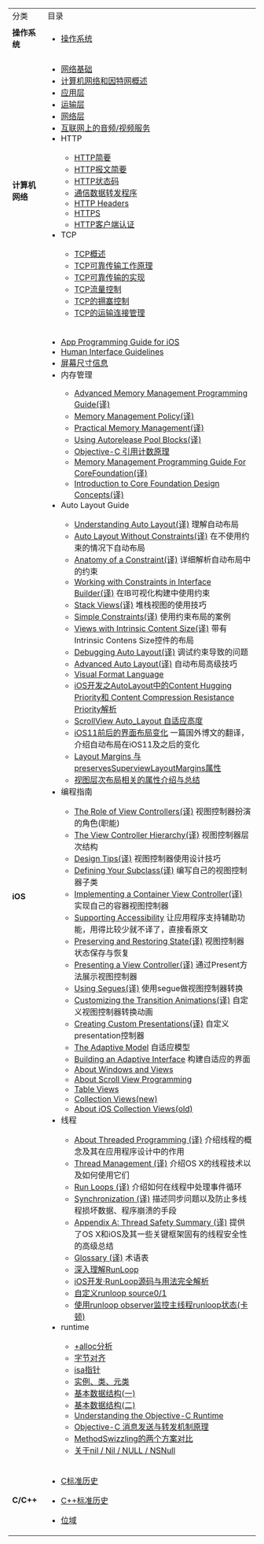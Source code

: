<table>
    <tr>
        <td>分类</td>
        <td>目录</td>
    </tr>
    <tr>
    <td><b>操作系统</b></td>
    <td>
        <ul>
            <li><a href="https://github.com/kinkenyuen/Operating-System-Note">操作系统</a> 
            </li>
        </ul>
    </td>
    </tr>
    <tr>
        <td><b>计算机网络</b></td>
        <td>
            <ul>
                <li><a href="https://github.com/kinkenyuen/Learning-Notes/blob/main/计算机网络/网络基础.md">网络基础</a>
                </li>
                <li><a href="https://github.com/kinkenyuen/Learning-Notes/blob/main/计算机网络/概述.md">计算机网络和因特网概述</a>
                </li>
                <li><a href="https://github.com/kinkenyuen/Learning-Notes/blob/main/计算机网络/应用层.md">应用层</a>
                </li>
                <li><a href="https://github.com/kinkenyuen/Learning-Notes/blob/main/计算机网络/运输层.md">运输层</a>
                </li>
                <li><a href="https://github.com/kinkenyuen/Learning-Notes/blob/main/计算机网络/网络层.md">网络层</a>
                </li>
                <li><a href="https://github.com/kinkenyuen/Learning-Notes/blob/main/计算机网络/互联网上的音频:视频服务.md">互联网上的音频/视频服务</a>
                </li>
                <li>HTTP</li>
                    <ul>
                        <li><a href="https://github.com/kinkenyuen/Learning-Notes/blob/main/计算机网络/HTTP简要.md">HTTP简要</a>
                        </li>
                        <li><a href="https://github.com/kinkenyuen/Learning-Notes/blob/main/计算机网络/HTTP报文简要.md">HTTP报文简要</a>
                        </li>
                        <li><a href="https://github.com/kinkenyuen/Learning-Notes/blob/main/计算机网络/HTTP状态码.md">HTTP状态码</a>
                        </li>
                        <li><a href="https://github.com/kinkenyuen/Learning-Notes/blob/main/计算机网络/通信数据转发程序.md">通信数据转发程序</a>
                        </li>
                        <li><a href="https://github.com/kinkenyuen/Learning-Notes/blob/main/计算机网络/HTTP%20Headers.md">HTTP Headers</a>
                        </li>
                        <li><a href="https://github.com/kinkenyuen/Learning-Notes/blob/main/计算机网络/HTTPS.md">HTTPS</a>
                        </li>
                        <li><a href="https://github.com/kinkenyuen/Learning-Notes/blob/main/计算机网络/HTTP客户端认证.md">HTTP客户端认证</a>
                        </li>
                    </ul>
                    <li>TCP</li>
                    <ul>
                        <li>
                            <a href="https://github.com/kinkenyuen/Learning-Notes/blob/main/计算机网络/TCP概述.md">TCP概述</a>
                        </li>
                        <li>
                           <a href="https://github.com/kinkenyuen/Learning-Notes/blob/main/计算机网络/可靠传输工作原理.md">TCP可靠传输工作原理</a>
                      	</li>
                        <li>
                          <a href="https://github.com/kinkenyuen/Learning-Notes/blob/main/计算机网络/TCP可靠传输的实现.md">TCP可靠传输的实现</a></li>
                        <li>
                          <a href="https://github.com/kinkenyuen/Learning-Notes/blob/main/计算机网络/TCP流量控制.md">TCP流量控制</a>
                      	</li>
                        <li>
                          <a href="https://github.com/kinkenyuen/Learning-Notes/blob/main/计算机网络/TCP的拥塞控制.md">TCP的拥塞控制</a>
                      	</li>
                        <li>
                          <a href="https://github.com/kinkenyuen/Learning-Notes/blob/main/计算机网络/TCP的运输连接管理.md">TCP的运输连接管理</a>
                      	</li>
                    </ul>
            </ul>
        </td>
    </tr>
    <tr>
        <td><b>iOS</b></td>
        <td>
            <ul>
                <li>
                    <a href="https://developer.apple.com/documentation/uikit?language=objc">App Programming Guide for iOS</a>
                </li>
                <li>
                    <a href="https://developer.apple.com/design/human-interface-guidelines/">Human Interface Guidelines</a>
                </li>
                <li>
                    <a href="https://github.com/kinkenyuen/Learning-Notes/blob/main/iOS/Auto_Layout_Guide/屏幕尺寸信息.md">屏幕尺寸信息</a>
                </li>
                <li>内存管理</li>
                    <ul>
                        <li>
                            <a href="https://github.com/kinkenyuen/Learning-Notes/blob/main/iOS/Memory_Management/Cocoa/Advanced_Memory_Management_Programming_Guide(译).md">Advanced Memory Management Programming Guide(译)
                            </a>
                        </li>
                        <li>
                            <a href="https://github.com/kinkenyuen/Learning-Notes/blob/main/iOS/Memory_Management/Cocoa/Memory_Management_Policy(译).md">Memory Management Policy(译)
                            </a>
                        </li>
                        <li>
                            <a href="https://github.com/kinkenyuen/Learning-Notes/blob/main/iOS/Memory_Management/Cocoa/Practical_Memory_Management（译）.md">Practical Memory Management(译)</a>
                        </li>
                        <li>
                            <a href="https://github.com/kinkenyuen/Learning-Notes/blob/main/iOS/Memory_Management/Cocoa/Using_Autorelease_Pool_Blocks(译).md">Using Autorelease Pool Blocks(译)</a>
                        </li>
                        <li>
                            <a href="http://yulingtianxia.com/blog/2015/12/06/The-Principle-of-Refenrence-Counting/">Objective-C 引用计数原理</a>
                        </li>
                        <li>
                            <a href="https://github.com/kinkenyuen/Learning-Notes/blob/main/iOS/Memory_Management/Core_Foundation/Memory_Management_Programming_Guide_For_CoreFoundation(译).md#OP">Memory Management Programming Guide For CoreFoundation(译)</a>
                        </li>
                        <li>
                            <a href="https://github.com/kinkenyuen/Learning-Notes/blob/main/iOS/Memory_Management/Core_Foundation/Introduction_to_Core_Foundation_Design_Concepts(译).md">Introduction to Core Foundation Design Concepts(译)</a>
                        </li>
                    </ul>
                    <li>Auto Layout Guide</li>
                    <ul>
                        <li>
                            <a href="https://github.com/kinkenyuen/Learning-Notes/blob/main/iOS/Auto_Layout_Guide/Understanding_Auto_Layout(译).md">Understanding Auto Layout(译)</a> 理解自动布局
                        </li>
                        <li>
                            <a href="https://github.com/kinkenyuen/Learning-Notes/blob/main/iOS/Auto_Layout_Guide/Auto_Layout_Without_Constraints(译).md">Auto Layout Without Constraints(译)</a> 在不使用约束的情况下自动布局
                        </li>
                        <li>
                            <a href="https://github.com/kinkenyuen/Learning-Notes/blob/main/iOS/Auto_Layout_Guide/Anatomy_of_a_Constraint(译).md">Anatomy of a Constraint(译)</a> 详细解析自动布局中的约束
                        </li>
                        <li>
                            <a href="https://github.com/kinkenyuen/Learning-Notes/blob/main/iOS/Auto_Layout_Guide/Working_with_Constraints_in_Interface_Builder(译).md">Working with Constraints in Interface Builder(译)</a> 在IB可视化构建中使用约束
                        </li>
                        <li>
                            <a href="https://github.com/kinkenyuen/Learning-Notes/blob/main/iOS/Auto_Layout_Guide/Stack_Views(译).md">Stack Views(译)</a> 堆栈视图的使用技巧
                        </li>
                        <li>
                            <a href="https://github.com/kinkenyuen/Learning-Notes/blob/main/iOS/Auto_Layout_Guide/Simple_Constraints(译).md">Simple Constraints(译)</a> 使用约束布局的案例
                        </li>
                        <li>
                            <a href="https://github.com/kinkenyuen/Learning-Notes/blob/main/iOS/Auto_Layout_Guide/Views_with_Intrinsic_Content_Size(译).md">Views with Intrinsic Content Size(译)</a> 带有Intrinsic Contens Size控件的布局
                        </li>
                        <li>
                            <a href="https://github.com/kinkenyuen/Learning-Notes/blob/main/iOS/Auto_Layout_Guide/Debugging_Auto_Layout(译).md">Debugging Auto Layout(译)</a> 调试约束导致的问题
                        </li>
                        <li>
                            <a href="https://github.com/kinkenyuen/Learning-Notes/blob/main/iOS/Auto_Layout_Guide/Advanced_Auto_Layout(译).md">Advanced Auto Layout(译)</a> 自动布局高级技巧
                        </li>
                        <li>
                            <a href="https://developer.apple.com/library/archive/documentation/UserExperience/Conceptual/AutolayoutPG/VisualFormatLanguage.html#//apple_ref/doc/uid/TP40010853-CH27-SW1">Visual Format Language</a>
                        </li>
                        <li>
                            <a href="https://www.cnblogs.com/ludashi/p/7373051.html">iOS开发之AutoLayout中的Content Hugging Priority和 Content Compression Resistance Priority解析</a>
                        </li>
                        <li>
                            <a href="https://github.com/kinkenyuen/Learning-Notes/blob/main/iOS/Auto_Layout_Guide/ScrollView_Auto_Layout_自适应高度.md">ScrollView Auto_Layout 自适应高度</a>
                        </li>
                        <li>
                            <a href="https://github.com/kinkenyuen/Learning-Notes/blob/main/iOS/Auto_Layout_Guide/揭秘iOS10%2611上的Layout_Guide，Margins，Insets和Safe_Area.md">iOS11前后的界面布局变化</a> 一篇国外博文的翻译，介绍自动布局在iOS11及之后的变化
                        </li>
                        <li>
                            <a href="https://github.com/kinkenyuen/Learning-Notes/blob/main/iOS/Auto_Layout_Guide/layout_margins_and_preserves_superview_layout_margins.md">Layout Margins 与 preservesSuperviewLayoutMargins属性</a>
                        </li>
                        <li>
                            <a href="https://stackoverflow.com/questions/37796884/on-ios-what-are-the-differences-between-margins-edge-insets-content-insets-a">视图层次布局相关的属性介绍与总结</a>
                    </ul>
                    <li>编程指南</li>
                    <ul>
                        <li>
                            <a href="https://github.com/kinkenyuen/Learning-Notes/blob/main/iOS/ViewController/the_role_of_View_Controllers.md">The Role of View Controllers(译)</a> 视图控制器扮演的角色(职能)
                        </li>
                        <li>
                            <a href="https://github.com/kinkenyuen/Learning-Notes/blob/main/iOS/ViewController/The_View_Controller_Hierarchy.md#presented-view-controllers-呈现视图控制器">The View Controller Hierarchy(译)</a> 视图控制器层次结构
                        </li>
                        <li>
                            <a href="https://github.com/kinkenyuen/Learning-Notes/blob/main/iOS/ViewController/Design_Tips.md">Design Tips(译)</a> 视图控制器使用设计技巧
                        </li>
                        <li>
                            <a href="https://github.com/kinkenyuen/Learning-Notes/blob/main/iOS/ViewController/Defining_Your_Subclass.md">Defining Your Subclass(译)</a> 编写自己的视图控制器子类
                        </li>
                        <li>
                            <a href="https://github.com/kinkenyuen/Learning-Notes/blob/main/iOS/ViewController/Implementing_a_Container_View_Controller.md#designing-a-custom-container-view-controller-设计自定义容器视图控制器">Implementing a Container View Controller(译)</a> 实现自己的容器视图控制器
                        </li>
                        <li>
                            <a href="https://developer.apple.com/library/archive/featuredarticles/ViewControllerPGforiPhoneOS/SupportingAccessibility.html#//apple_ref/doc/uid/TP40007457-CH12-SW1">Supporting Accessibility</a> 让应用程序支持辅助功能，用得比较少就不译了，直接看原文
                        </li>
                        <li>
                            <a href="https://github.com/kinkenyuen/Learning-Notes/blob/main/iOS/ViewController/Preserving_and%20_Restoring_State.md">Preserving and Restoring State(译)</a> 视图控制器状态保存与恢复
                        </li>
                        <li>
                            <a href="https://github.com/kinkenyuen/Learning-Notes/blob/main/iOS/ViewController/Presenting_a_View_Controller.md#presenting-a-view-controller">Presenting a View Controller(译)</a> 通过Present方法展示视图控制器
                        </li>
                        <li>
                            <a href="https://github.com/kinkenyuen/Learning-Notes/blob/main/iOS/ViewController/Using_Segues.md">Using Segues(译)</a> 使用segue做视图控制器转换
                        </li>
                        <li>
                            <a href="https://github.com/kinkenyuen/Learning-Notes/blob/main/iOS/ViewController/Customizing_the_Transition_Animations.md">Customizing the Transition Animations(译)</a> 自定义视图控制器转换动画
                        </li>
                        <li>
                            <a href="https://github.com/kinkenyuen/Learning-Notes/blob/main/iOS/ViewController/Creating_Custom_Presentations.md#creating-a-custom-presentation-controller">Creating Custom Presentations(译)</a> 自定义presentation控制器
                        </li>
                        <li>
                            <a href="https://developer.apple.com/library/archive/featuredarticles/ViewControllerPGforiPhoneOS/TheAdaptiveModel.html#//apple_ref/doc/uid/TP40007457-CH19-SW1">The Adaptive Model</a> 自适应模型
                        </li>
                        <li>
                            <a href="https://developer.apple.com/library/archive/featuredarticles/ViewControllerPGforiPhoneOS/BuildinganAdaptiveInterface.html#//apple_ref/doc/uid/TP40007457-CH32-SW1">Building an Adaptive Interface</a> 构建自适应的界面
                        </li>
                        <li>
                            <a href="https://developer.apple.com/library/archive/documentation/WindowsViews/Conceptual/ViewPG_iPhoneOS/Introduction/Introduction.html#//apple_ref/doc/uid/TP40009503-CH1-SW2">About Windows and Views</a> 
                        </li>
                        <li>
                            <a href="https://developer.apple.com/library/archive/documentation/WindowsViews/Conceptual/UIScrollView_pg/Introduction/Introduction.html#//apple_ref/doc/uid/TP40008179-CH1-SW1">About Scroll View Programming</a> 
                        </li>
                        <li>
                            <a href="https://developer.apple.com/documentation/uikit/views_and_controls/table_views?language=objc#see-also">Table Views</a> 
                        </li>
                        <li>
                            <a href="https://developer.apple.com/documentation/uikit/views_and_controls/collection_views?language=objc">Collection Views(new)</a> 
                        </li>
                        <li>
                            <a href="https://developer.apple.com/library/archive/documentation/WindowsViews/Conceptual/CollectionViewPGforIOS/Introduction/Introduction.html#//apple_ref/doc/uid/TP40012334">About iOS Collection Views(old)</a> 
                        </li>
                    </ul>
                    <li>线程</li>
                    <ul>
                        <li>
                            <a href="https://github.com/kinkenyuen/Learning-Notes/blob/main/Thread/%E5%85%B3%E4%BA%8E%E7%BA%BF%E7%A8%8B%E7%BC%96%E7%A8%8B.md">About Threaded Programming (译)</a> 介绍线程的概念及其在应用程序设计中的作用
                        </li>
                        <li>
                            <a href="https://github.com/kinkenyuen/Learning-Notes/blob/main/Thread/线程管理.md">Thread Management (译)</a> 介绍OS X的线程技术以及如何使用它们
                        </li>
                        <li>
                            <a href="https://github.com/kinkenyuen/Learning-Notes/blob/main/Thread/RunLoop.md">Run Loops (译)</a> 介绍如何在线程中处理事件循环 
                        </li>
                        <li>
                            <a href="https://github.com/kinkenyuen/Learning-Notes/blob/main/Thread/Synchronization.md">Synchronization (译)</a> 描述同步问题以及防止多线程损坏数据、程序崩溃的手段
                        </li>
                        <li>
                            <a href="https://github.com/kinkenyuen/Learning-Notes/blob/main/Thread/线程安全总结.md">Appendix A: Thread Safety Summary (译)</a> 提供了OS X和iOS及其一些关键框架固有的线程安全性的高级总结
                        </li>
                        <li>
                            <a href="https://github.com/kinkenyuen/Learning-Notes/blob/main/Thread/术语表.md">Glossary (译)</a> 术语表
                        </li>
                        <li>
                            <a href="https://blog.ibireme.com/2015/05/18/runloop/">深入理解RunLoop</a> 
                        </li>
                        <li>
                            <a href="https://cloud.tencent.com/developer/article/1332254">iOS开发·RunLoop源码与用法完全解析</a> 
                        </li>
                        <li>
                            <a href="https://github.com/kinkenyuen/RunLoop-Custom-Source0.git">自定义runloop source0/1</a> 
                        </li>
                        <li>
                            <a href="https://github.com/kinkenyuen/MainThreadRunloopMonitor">使用runloop observer监控主线程runloop状态(卡顿)</a> 
                        </li>
                    </ul>
                    <li>runtime</li>
                    <ul>
                        <li>
                            <a href="https://github.com/kinkenyuen/iOS-Notes/blob/main/runtime/%2Balloc%E5%88%86%E6%9E%90.md">+alloc分析</a> 
                        </li>
                        <li>
                            <a href="https://github.com/kinkenyuen/iOS-Notes/blob/main/runtime/%E5%AD%97%E8%8A%82%E5%AF%B9%E9%BD%90.md">字节对齐</a> 
                        </li>
                        <li>
                            <a href="https://github.com/kinkenyuen/Learning-Notes/blob/main/runtime/isa%E6%8C%87%E9%92%88.md">isa指针</a> 
                        </li>
                        <li>
                            <a href="https://github.com/kinkenyuen/Learning-Notes/blob/main/runtime/%E5%AE%9E%E4%BE%8B%E5%AF%B9%E8%B1%A1%E3%80%81%E7%B1%BB%E3%80%81%E5%85%83%E7%B1%BB.md">实例、类、元类</a> 
                        </li>
                        <li>
                            <a href="https://github.com/kinkenyuen/Learning-Notes/blob/main/runtime/%E5%9F%BA%E6%9C%AC%E6%95%B0%E6%8D%AE%E7%BB%93%E6%9E%84(%E4%B8%80).md">基本数据结构(一)</a> 
                        </li>
                        <li>
                            <a href="https://github.com/kinkenyuen/Learning-Notes/blob/main/runtime/%E5%9F%BA%E6%9C%AC%E6%95%B0%E6%8D%AE%E7%BB%93%E6%9E%84(%E4%BA%8C).md">基本数据结构(二)</a> 
                        </li>
                        <li>
                            <a href="https://cocoasamurai.blogspot.com/2010/01/understanding-objective-c-runtime.html">Understanding the Objective-C Runtime</a>  
                        </li>
                        <li>
                            <a href="http://yulingtianxia.com/blog/2016/06/15/Objective-C-Message-Sending-and-Forwarding/">Objective-C 消息发送与转发机制原理</a> 
                        </li>
                        <li>
                            <a href="https://github.com/kinkenyuen/Learning-Notes/blob/main/runtime/MethodSwizzling%E6%96%B9%E6%A1%88%E5%AF%B9%E6%AF%94.md">MethodSwizzling的两个方案对比</a> 
                        </li>
                        <li>
                            <a href="https://nshipster.cn/nil/">关于nil / Nil / NULL / NSNull</a> 
                        </li>
                    </ul>
            </ul>
        </td>
    </tr>
    <tr>
    <td><b>C/C++</b></td>
    <td>
        <ul>
            <li><a href="https://zh.wikipedia.org/zh-cn/ANSI_C">C标准历史</a> 
            </li>
        </ul>
        <ul>
            <li><a href="https://zh.wikipedia.org/wiki/C%2B%2B">C++标准历史</a> 
            </li>
        </ul>
        <ul>
            <li><a href="https://github.com/kinkenyuen/Learning-Notes/blob/main/C%26C%2B%2B/%E4%BD%8D%E5%9F%9F.md">位域</a> 
            </li>
        </ul>
    </td>
    </tr>
</table>
